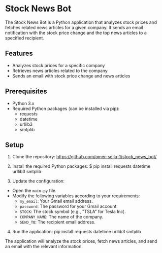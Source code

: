 # Stock News Bot

The Stock News Bot is a Python application that analyzes stock prices and fetches related news articles for a given company. It sends an email notification with the stock price change and the top news articles to a specified recipient.

## Features

- Analyzes stock prices for a specific company
- Retrieves news articles related to the company
- Sends an email with stock price change and news articles

## Prerequisites

- Python 3.x
- Required Python packages (can be installed via pip):
  - requests
  - datetime
  - urllib3
  - smtplib

## Setup

1. Clone the repository: https://github.com/omer-sella-1/stock_news_bot/

2. Install the required Python packages: $ pip install requests datetime urllib3 smtplib

3. Update the configuration:

- Open the `main.py` file.
- Modify the following variables according to your requirements:
  - `my_email`: Your Gmail email address.
  - `password`: The password for your Gmail account.
  - `STOCK`: The stock symbol (e.g., "TSLA" for Tesla Inc).
  - `COMPANY_NAME`: The name of the company.
  - `SEND_TO`: The recipient email address.

4. Run the application: 
 pip install requests datetime urllib3 smtplib

The application will analyze the stock prices, fetch news articles, and send an email with the relevant information.
